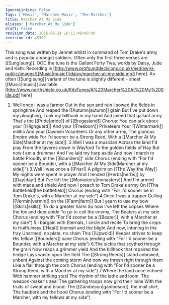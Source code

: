 ```yaml
---
IgnoreLinking: False
Tags: ['Music', 'Marches-Music', 'The-Marches']
Title: Marcher At My Side
aliases: ['Marcher_At_My_Side']
draft: False
revision_date: 2016-06-24 16:11:49+00:00
revision_id: 45307
---
```


This song was written by Jennet whilst in command of Tom Drake's army and is popular amongst soldiers. Often only the first three verses are [[Sung|sung]].
OOC the tune is the Gallant Forty Twa, words by Daisy, Jude and Kath. Recording is [http://www.profounddecisions.co.uk/mediawiki-public/images/[[Music|music]]/daisy/marcher-at-my-side.mp3 here].
An often [[Sung|sung]] variant of the tune is slightly different - sheet [[Music|music]] available [http://www.northshield.co.uk/KitsTunes/A%20Marcher%20At%20My%20Side.pdf here]
1. Well once I was a farmer 
Out in the sun and rain 
I sowed the fields in springtime 
And reaped the [[Autumn|autumn]] grain 
But I've put down my ploughing, 
Took my billhook in my hand 
And joined that gallant army 
That's the [[Pride|pride]] of [[Bregasland]] 
Chorus: 
You can talk about your [[Highguard]] 
And your [[Freeborn]] Privateers 
Your [[Wintermark]] militia 
And your Dawnish Volunteers 
Or any other army, 
The glorious Empire wide 
For I'd sooner be a Strong Reed, 
With a [[Marcher At My Side|Marcher at my side]]. 
2.Well I was a musician 
Across the land I'd play 
From the taverns down in Wayford 
To the golden fields of Hay 
But now I am a drummer 
And I've laid my harp aside 
And now I march to battle 
Proudly at the [[Bounders]]' side 
Chorus 
(ending with "For I'd sooner be a 
Bounder, with a [[Marcher At My Side|Marcher at my side]]") 
3.Well I was once a [[Friar]] 
A pilgrim on [[The Way|the Way]] 
My nights were spent in prayer 
And I tended [[Herbs|herbs]] by [[Day|day]] 
But I've left the [[Monastery|monastery]] 
And I'm armed with mace and shield 
And now I preach to Tom Drake's army 
On [[The Battlefield|the battlefield]] 
Chorus 
(ending with "For I'd sooner be in 
Tom Drake's, with a Marcher at my side") 
4.Once I was a trapper 
Culling [[Vermin|vermin]] on the [[Farm|farm]] 
But I yearn to use my bow [[Skills|skills]] 
To do a greater harm 
So now I've left the copses 
Where the fox and deer abide 
To go to cull the enemy, 
The Beaters at my side 
Chorus 
(ending with "For I'd sooner be a 
[[Beater]], with a Marcher at my side") 
5.I bargain with Eternals, 
I circle and recite 
To bring the crops to fruitfulness 
[[Heal]] blemish and the blight 
And now, intoning in the fray 
Unarmed, no plate, no chain 
This [[Upwold]] Keeper strives to keep 
His fellow [[Bounders]] sane 
Chorus 
(ending with "For I'd sooner be a 
Bounder, with a Marcher at my side") 
6.The sickle that scythed through the grain 
Now reaps a grimmer yield 
And the billhook that repaired the hedge 
Lays waste upon the field 
The [[Strong Reeds]] stand unbowed, unbent 
Against the coming storm 
And now we thresh right through them 
Like a flail through the corn 
Chorus 
(ending with "For I'd sooner be a 
Strong Reed, with a Marcher at my side") 
7.Where the land once echoed 
With hammer striking steel 
The rhythm of the lathe and loom, 
The weapon-maker's zeal 
The gathering troops now gird their loins 
With the fruits of sweat and blood: 
The [[Gambeson|gambeson]], the mail shirt, 
The hauberk and the hood 
Chorus 
(ending with "For I'd sooner be a 
Marcher, with my fellows at my side")